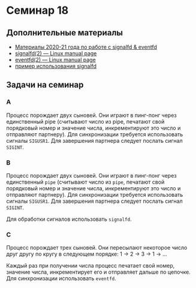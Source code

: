 # Семинар 18

## Дополнительные материалы

* [Материалы 2020-21 года по работе с signalfd & eventfd](https://github.com/blackav/hse-caos-2020/tree/master/20-poll)
* [signalfd(2) — Linux manual page](https://man7.org/linux/man-pages/man2/signalfd.2.html)
* [eventfd(2) — Linux manual page](https://man7.org/linux/man-pages/man2/eventfd.2.html)
* [пример использования signalfd](https://cpp.hotexamples.com/ru/examples/-/-/signalfd/cpp-signalfd-function-examples.html)

## Задачи на семинар


### A

Процесс порождает двух сыновей.
Они играют в пинг-понг через единственный pipe (считывают число из pipe,
печатают свой порядковый номер и значение числа, инкрементируют это число и отправляют
партнеру). Для синхронизации требуется использовать сигналы `SIGUSR1`.
Для завершения партнера следует послать сигнал `SIGINT`.


### B

Процесс порождает двух сыновей. Они играют в пинг-понг через единственный `pipe`
(считывают число из `pipe`, печатают свой порядковый номер и значение числа,
инкрементируют это число и отправляют партнеру). Для синхронизации требуется
использовать сигналы `SIGUSR1`. Для завершения партнера следует послать сигнал `SIGINT`.

Для обработки сигналов использовать `signalfd`.

### C

Процесс порождает трех сыновей. Они пересылают некоторое число друг другу по кругу в следующем порядке:
1 -> 2 -> 3 -> 1 -> ...

Каждый раз при получении числа процесс печатает свой номер, значение числа,
инкрементирует его и отправляет дальше по цепочке.
Для синхронизации использовать `eventfd`.
